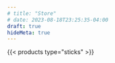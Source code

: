 ```yaml
---
# title: "Store"
# date: 2023-08-18T23:25:35-04:00
draft: true
hideMeta: true
---
```


{{< products type="sticks" >}}
